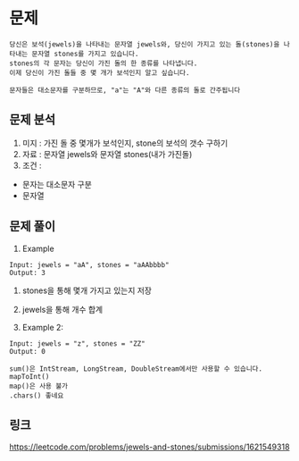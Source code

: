 # 문제
~~~
당신은 보석(jewels)을 나타내는 문자열 jewels와, 당신이 가지고 있는 돌(stones)을 나타내는 문자열 stones를 가지고 있습니다.
stones의 각 문자는 당신이 가진 돌의 한 종류를 나타냅니다.
이제 당신이 가진 돌들 중 몇 개가 보석인지 알고 싶습니다.

문자들은 대소문자를 구분하므로, "a"는 "A"와 다른 종류의 돌로 간주됩니다
~~~
## 문제 분석
1. 미지 : 가진 돌 중 몇개가 보석인지, stone의 보석의 갯수 구하기  
2. 자료 : 문자열 jewels와 문자열 stones(내가 가진돌)
3. 조건 : 
- 문자는 대소문자 구분
- 문자열 

## 문제 풀이

1. Example
~~~text
Input: jewels = "aA", stones = "aAAbbbb"
Output: 3
~~~
1. stones을 통해 몇개 가지고 있는지 저장
2. jewels을 통해 개수 합계 

2. Example 2:
~~~text
Input: jewels = "z", stones = "ZZ"
Output: 0
~~~

~~~
sum()은 IntStream, LongStream, DoubleStream에서만 사용할 수 있습니다.
mapToInt()
map()은 사용 불가
.chars() 좋네요
~~~

## 링크

https://leetcode.com/problems/jewels-and-stones/submissions/1621549318